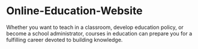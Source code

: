 # Online-Education-Website
Whether you want to teach in a classroom, develop education policy, or become a school administrator, courses in education can prepare you for a fulfilling career devoted to building knowledge.
